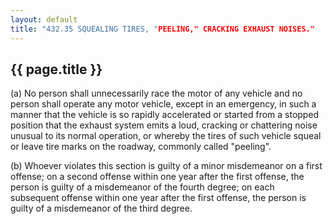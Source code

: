 ---
layout: default 
title: "432.35 SQUEALING TIRES, "PEELING," CRACKING EXHAUST NOISES."---

{{ page.title }}
----------------

​(a) No person shall unnecessarily race the motor of any vehicle and no
person shall operate any motor vehicle, except in an emergency, in such
a manner that the vehicle is so rapidly accelerated or started from a
stopped position that the exhaust system emits a loud, cracking or
chattering noise unusual to its normal operation, or whereby the tires
of such vehicle squeal or leave tire marks on the roadway, commonly
called "peeling".

​(b) Whoever violates this section is guilty of a minor misdemeanor on a
first offense; on a second offense within one year after the first
offense, the person is guilty of a misdemeanor of the fourth degree; on
each subsequent offense within one year after the first offense, the
person is guilty of a misdemeanor of the third degree.
